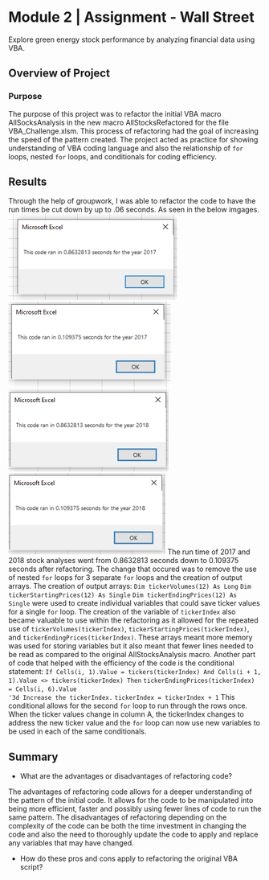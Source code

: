 # Module 2 | Assignment - Wall Street

Explore green energy stock performance by analyzing financial data using VBA.

## Overview of Project

### Purpose

The purpose of this project was to refactor the initial VBA macro AllSocksAnalysis in the new macro AllStocksRefactored for the file VBA_Challenge.xlsm. This process of refactoring had the goal of increasing the speed of the pattern created. The project acted as practice for showing understanding of VBA coding language and also the relationship of `for` loops, nested `for` loops, and conditionals for coding efficiency.

## Results

Through the help of groupwork, I was able to refactor the code to have the run times be cut down by up to 
.06 seconds. As seen in the below imgages.
![AllStocks_2017](https://github.com/drewabramo12/working_with_vba/blob/main/AllStocks_2017.PNG)
![AllStocksRefactor_2017](https://github.com/drewabramo12/working_with_vba/blob/main/AllStocksRefactor_2017.PNG)
![AllStocks_2018](https://github.com/drewabramo12/working_with_vba/blob/main/AllStocks_2018.PNG)
![AllStocksRefactor_2018](https://github.com/drewabramo12/working_with_vba/blob/main/AlStocksRefactor_2018.PNG)
The run time of 2017 and 2018 stock analyses went from 0.8632813 seconds down to 0.109375 seconds after refactoring. The change that occured was to remove the use of nested `for` loops for 3 separate `for` loops and the creation of output arrays. The creation of output arrays:
    `Dim tickerVolumes(12) As Long`
    `Dim tickerStartingPrices(12) As Single`
    `Dim tickerEndingPrices(12) As Single`
were used to create individual variables that could save ticker values for a single `for` loop. The creation of the variable of `tickerIndex` also became valuable to use within the refactoring as it allowed for the repeated use of `tickerVolumes(tickerIndex)`, `tickerStartingPrices(tickerIndex)`, and `tickerEndingPrices(tickerIndex)`. These arrays meant more memory was used for storing variables but it also meant that fewer lines needed to be read as compared to the original AllStocksAnalysis macro. Another part of code that helped with the efficiency of the code is the conditional statement:
    `If Cells(i, 1).Value = tickers(tickerIndex) And Cells(i + 1, 1).Value <> tickers(tickerIndex) Then`
            `tickerEndingPrices(tickerIndex) = Cells(i, 6).Value`            
            `'3d Increase the tickerIndex.`
            `tickerIndex = tickerIndex + 1`
This conditional allows for the second `for` loop to run through the rows once. When the ticker values change in column A, the tickerIndex changes to address the new ticker value and the `for` loop can now use new variables to be used in each of the same conditionals.

## Summary

- What are the advantages or disadvantages of refactoring code?

The advantages of refactoring code allows for a deeper understanding of the pattern of the initial code. It allows for the code to be manipulated into being more efficient, faster and possibly using fewer lines of code to run the same pattern. The disadvantages of refactoring depending on the complexity of the code can be both the time investment in changing the code and also the need to thoroughly update the code to apply and replace any variables that may have changed.

- How do these pros and cons apply to refactoring the original VBA script?

